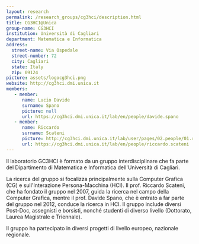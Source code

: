 ```yaml
---
layout: research 
permalink: /research_groups/cg3hci/description.html
title: CG3HCI@Unica
group-name: CG3HCI
institution: Università di Cagliari
department: Matematica e Informatica
address: 
  street-name: Via Ospedale
  street-number: 72
  city: Cagliari
  state: Italy
  zip: 09124
picture: assets/logocg3hci.png
website: http://cg3hci.dmi.unica.it
members: 
   - member:
      name: Lucio Davide
      surname: Spano
      picture: null
      url: https://cg3hci.dmi.unica.it/lab/en/people/davide.spano
   - member:
      name: Riccardo 
      surname: Scateni
      picture: http://cg3hci.dmi.unica.it/lab/user/pages/02.people/01.riccardo.scateni/img/riccardo.jpg
      url: https://cg3hci.dmi.unica.it/lab/en/people/riccardo.scateni
---
```

<!-- Inserire qui un testo libero che descriva il laboratorio -->

Il laboratorio GC3HCI è formato da un gruppo interdisciplinare che fa parte del Dipartimento di Matematica e Informatica dell'Università di Cagliari.

La ricerca del gruppo si focalizza principalmente sulla Computer Grafica (CG) e sull'Interazione Persona-Macchina (HCI). Il prof. Riccardo Scateni, che ha fondato il gruppo nel 2007, guida la ricerca nel campo della Computer Grafica, mentre il prof. Davide Spano, che è entrato a far parte del gruppo nel 2012, conduce la ricerca in HCI. Il gruppo include diversi Post-Doc, assegnisti e borsisti, nonché studenti di diverso livello (Dottorato, Laurea Magistrale e Triennale).

Il gruppo ha partecipato in diversi progetti di livello europeo, nazionale regionale.
